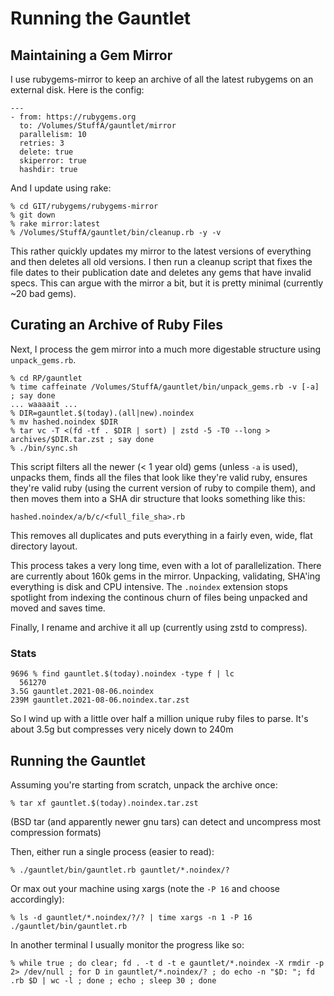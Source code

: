 # Running the Gauntlet

## Maintaining a Gem Mirror

I use rubygems-mirror to keep an archive of all the latest rubygems on
an external disk. Here is the config:

```
---
- from: https://rubygems.org
  to: /Volumes/StuffA/gauntlet/mirror
  parallelism: 10
  retries: 3
  delete: true
  skiperror: true
  hashdir: true
```

And I update using rake:

```
% cd GIT/rubygems/rubygems-mirror
% git down
% rake mirror:latest
% /Volumes/StuffA/gauntlet/bin/cleanup.rb -y -v
```

This rather quickly updates my mirror to the latest versions of
everything and then deletes all old versions. I then run a cleanup
script that fixes the file dates to their publication date and deletes
any gems that have invalid specs. This can argue with the mirror a
bit, but it is pretty minimal (currently ~20 bad gems).

## Curating an Archive of Ruby Files

Next, I process the gem mirror into a much more digestable structure
using `unpack_gems.rb`.

```
% cd RP/gauntlet
% time caffeinate /Volumes/StuffA/gauntlet/bin/unpack_gems.rb -v [-a] ; say done
... waaaait ...
% DIR=gauntlet.$(today).(all|new).noindex
% mv hashed.noindex $DIR
% tar vc -T <(fd -tf . $DIR | sort) | zstd -5 -T0 --long > archives/$DIR.tar.zst ; say done
% ./bin/sync.sh
```

This script filters all the newer (< 1 year old) gems (unless `-a` is
used), unpacks them, finds all the files that look like they're valid
ruby, ensures they're valid ruby (using the current version of ruby to
compile them), and then moves them into a SHA dir structure that looks
something like this:

```
hashed.noindex/a/b/c/<full_file_sha>.rb
```

This removes all duplicates and puts everything in a fairly even,
wide, flat directory layout.

This process takes a very long time, even with a lot of
parallelization. There are currently about 160k gems in the mirror.
Unpacking, validating, SHA'ing everything is disk and CPU intensive.
The `.noindex` extension stops spotlight from indexing the continous
churn of files being unpacked and moved and saves time.

Finally, I rename and archive it all up (currently using zstd to
compress).

### Stats

```
9696 % find gauntlet.$(today).noindex -type f | lc
  561270
3.5G gauntlet.2021-08-06.noindex
239M gauntlet.2021-08-06.noindex.tar.zst
```

So I wind up with a little over half a million unique ruby files to
parse. It's about 3.5g but compresses very nicely down to 240m

## Running the Gauntlet

Assuming you're starting from scratch, unpack the archive once:

```
% tar xf gauntlet.$(today).noindex.tar.zst
```

(BSD tar (and apparently newer gnu tars) can detect and uncompress
most compression formats)

Then, either run a single process (easier to read):

```
% ./gauntlet/bin/gauntlet.rb gauntlet/*.noindex/?
```

Or max out your machine using xargs (note the `-P 16` and choose accordingly):

```
% ls -d gauntlet/*.noindex/?/? | time xargs -n 1 -P 16 ./gauntlet/bin/gauntlet.rb
```

In another terminal I usually monitor the progress like so:

```
% while true ; do clear; fd . -t d -t e gauntlet/*.noindex -X rmdir -p 2> /dev/null ; for D in gauntlet/*.noindex/? ; do echo -n "$D: "; fd .rb $D | wc -l ; done ; echo ; sleep 30 ; done
```
